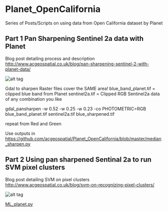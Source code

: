 # Planet_OpenCalifornia
Series of Posts/Scripts on using data from Open California dataset by Planet

## Part 1 Pan Sharpening Sentinel 2a data with Planet
Blog post detailing process and description 
http://www.acgeospatial.co.uk/blog/pan-sharpening-sentinel-2-with-planet-data/

![alt tag](http://www.acgeospatial.co.uk/wp-content/uploads/2017/08/01_title.jpg)

Gdal to sharpen
Raster files cover the SAME area!
blue_band_planet.tif = clipped blue band from Planet
sentinel2a.tif = Clipped RGB Sentinel2a data of any combination you like

gdal_pansharpen -w 0.52 -w 0.25 -w 0.23 -co PHOTOMETRIC=RGB blue_band_planet.tif sentinel2a.tif blue_sharpened.tif

repeat from Red and Green

Use outputs in https://github.com/acgeospatial/Planet_OpenCalifornia/blob/master/median_sharpen.py

## Part 2 Using pan sharpened Sentinal 2a to run SVM pixel clusters 
Blog post detailing SVM on pixel clusters
http://www.acgeospatial.co.uk/blog/svm-on-recognizing-pixel-clusters/

![alt tag](http://www.acgeospatial.co.uk/wp-content/uploads/2017/08/01_title-1.jpg)

[ML_planet.py](https://github.com/acgeospatial/Planet_OpenCalifornia/blob/master/ML_planet.py)
